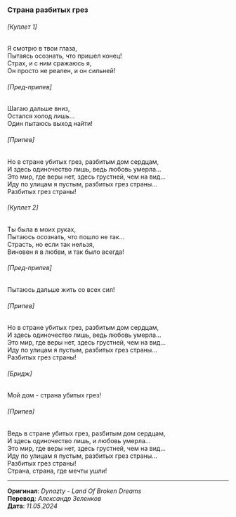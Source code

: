 ### Страна разбитых грез

###### [Куплет 1]

Я смотрю в твои глаза, \
Пытаясь осознать, что пришел конец! \
Страх, и с ним сражаюсь я, \
Он просто не реален, и он сильней!

###### [Пред-припев]

Шагаю дальше вниз, \
Остался холод лишь... \
Один пытаюсь выход найти!

###### [Припев]

Но в стране убитых грез, разбитым дом сердцам, \
И здесь одиночество лишь, ведь любовь умерла... \
Это мир, где веры нет, здесь грустней, чем на вид... \
Иду по улицам я пустым, разбитых грез страны... \
Разбитых грез страны!

###### [Куплет 2]

Ты была в моих руках, \
Пытаюсь осознать, что пошло не так... \
Страсть, но если так нельзя, \
Виновен я в любви, и так было всегда!

###### [Пред-припев]

Пытаюсь дальше жить со всех сил!

###### [Припев]

Но в стране убитых грез, разбитым дом сердцам, \
И здесь одиночество лишь, ведь любовь умерла... \
Это мир, где веры нет, здесь грустней, чем на вид... \
Иду по улицам я пустым, разбитых грез страны... \
Разбитых грез страны!

###### [Бридж]

Мой дом - страна убитых грез!

###### [Припев]

Ведь в стране убитых грез, разбитым дом сердцам, \
И здесь одиночество лишь, и любовь умерла... \
Это мир, где веры нет, здесь грустней, чем на вид... \
Иду по улицам я пустым, разбитых грез страны... \
Разбитых грез страны! \
Страна, страна, где мечты ушли!

---

**Оригинал**: _Dynazty - Land Of Broken Dreams_ \
**Перевод**: _Александр Зеленков_ \
**Дата**: _11.05.2024_

